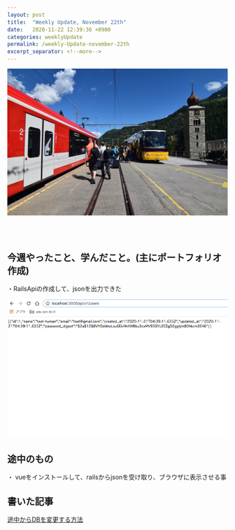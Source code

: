 ```yaml
---
layout: post
title:  "Weekly Update, November 22th"
date:   2020-11-22 12:39:36 +0900
categories: weeklyUpdate
permalink: /weekly-Update-november-22th
excerpt_separator: <!--more-->
---
```

![image here](/assets/img/thumbnail/two.jpeg)
<!-- <div style="text-align: center;">
<img src="/assets/img/thumbnail/two.jpeg" width="550px" height="400px">
</div> -->
<!--more-->

<br><br>


## 今週やったこと、学んだこと。(主にポートフォリオ作成)

・RailsApiの作成して、jsonを出力できた<br>

![image here](/assets/img/code/a.png)


## 途中のもの
・ vueをインストールして、railsからjsonを受け取り、ブラウザに表示させる事



## 書いた記事
[途中からDBを変更する方法](https://qiita.com/kazumawada/items/6999490b98370163b8a9)


